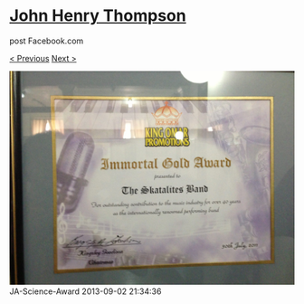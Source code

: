 # [John Henry Thompson](../README.md)
post Facebook.com

[< Previous](2013-09-02-19.md) [Next >](2013-09-02-21.md)

[![](../media/2013-09-02/JA-Science-Award-9.jpg)](../README.md)
JA-Science-Award
2013-09-02 21:34:36
